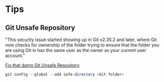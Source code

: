 # Tips

## Git Unsafe Repository

"This security issue started showing up in Git v2.35.2 and later, where Git now checks for ownership of the folder trying to ensure that the folder you are using Git in has the same user as the owner as your current user account."

[Fix that damn Git Unsafe Repository](https://weblog.west-wind.com/posts/2023/Jan/05/Fix-that-damn-Git-Unsafe-Repository)

```powershell
git config --global --add safe.directory <Git folder>
```

